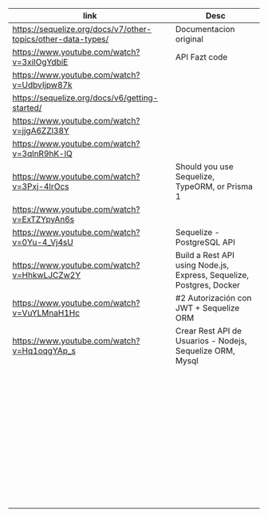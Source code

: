 |link|Desc|
|-|-|
|https://sequelize.org/docs/v7/other-topics/other-data-types/|Documentacion original|
|https://www.youtube.com/watch?v=3xiIOgYdbiE|API Fazt code|
|https://www.youtube.com/watch?v=UdbvIjpw87k||
|https://sequelize.org/docs/v6/getting-started/||
|https://www.youtube.com/watch?v=jjgA6ZZl38Y||
|https://www.youtube.com/watch?v=3qlnR9hK-lQ||
|https://www.youtube.com/watch?v=3Pxj-4IrOcs|Should you use Sequelize, TypeORM, or Prisma 1|
|https://www.youtube.com/watch?v=ExTZYpyAn6s||
|https://www.youtube.com/watch?v=0Yu-4_Vj4sU| Sequelize - PostgreSQL API|
|https://www.youtube.com/watch?v=HhkwLJCZw2Y|Build a Rest API using Node.js, Express, Sequelize, Postgres, Docker|
|https://www.youtube.com/watch?v=VuYLMnaH1Hc|#2 Autorización con JWT + Sequelize ORM | Registro & Login|
|https://www.youtube.com/watch?v=Hq1oqgYAp_s|Crear Rest API de Usuarios - Nodejs, Sequelize ORM, Mysql|
|||
|||
|||
|||
|||
|||
|||
|||
|||
|||
|||
|||
|||
|||
|||
|||
|||
|||
|||
|||
|||
|||
|||
|||
|||
|||
|||
|||
|||
|||
|||
|||
|||
|||
|||
|||
|||
|||
|||
|||
|||
|||
|||
|||
|||
|||
|||
